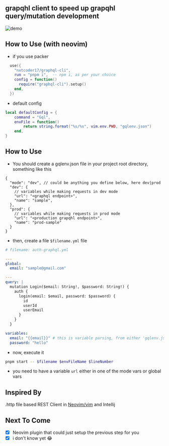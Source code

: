 ## grapqhl client to speed up grapqhl query/mutation development

![demo](https://user-images.githubusercontent.com/22402557/160329835-7f445332-fbbc-48bf-9922-43e907975ba2.gif)

## How to Use (with neovim)

- if you use packer
```lua
  use({
    "nxtcoder17/graphql-cli",
    run = "pnpm i",  -- npm i, as per your choice
    config = function()
      require("graphql-cli").setup()
    end,
  })
```

- default config
```lua
local defaultConfig = {
	command = "Gql",
	envFile = function()
		return string.format("%s/%s", vim.env.PWD, "gqlenv.json")
	end,
}
```

## How to Use

- You should create a gqlenv.json file in your project root directory, something like this
```jsonc
{
  "mode": "dev", // could be anything you define below, here dev|prod
  "dev": {
    // variables while making requests in dev mode
    "url": "<graphql endpoint>",
    "name": "sample",
  },
  "prod": {
    // variables while making requests in prod mode
    "url": "<production grapqhl endpoint>",
    "name": "prod-sample"
  }
}
```

- then, create a file `$filename.yml` file
```yaml
# filename: auth-graphql.yml

---
global:
  email: "sample@gmail.com"

---
query: |
  mutation Login($email: String!, $password: String!) {
    auth {
      login(email: $email, password: $password) {
        id
        userId
        userEmail
      }
    }
  }

variables:
  email: "{{email}}" # this is variable parsing, from either 'gqlenv.json' or from 'global' doc at the top
  password: "hello"  
```

- now, execute it
```sh
pnpm start -- $filename $envFileName $lineNumber
```

+ you need to have a variable `url` either in one of the mode vars or global vars

## Inspired By
.http file based REST Client in [Neovim/vim](https://github.com/bayne/vim-dot-http) and Intellij

## Next To Come

- [x] Neovim plugin that could just setup the previous step for you
- [x] i don't know yet 😂
